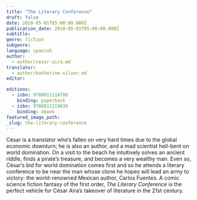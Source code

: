```yaml
---
title: "The Literary Conference"
draft: false
date: 2010-05-01T05:00:00.000Z
publication_date: 2010-05-01T05:00:00.000Z
subtitle:
genre: fiction
subgenre:
language: spanish
author:
  - author/cesar-aira.md
translator:
  - author/katherine-silver.md
editor:

editions:
  - isbn: 9780811218788
    binding: paperback
  - isbn: 9780811219839
    binding: ebook
featured_image_path:
_slug: the-literary-conference
---
```


César is a translator who’s fallen on very hard times due to the global economic downturn; he is also an author, and a mad scientist hell-bent on world domination. On a visit to the beach he intuitively solves an ancient riddle, finds a pirate’s treasure, and becomes a very wealthy man. Even so, César’s bid for world domination comes first and so he attends a literary conference to be near the man whose clone he hopes will lead an army to victory: the world-renowned Mexican author, Carlos Fuentes. A comic science fiction fantasy of the first order, _The Literary Conference_ is the perfect vehicle for César Aira’s takeover of literature in the 21st century.

